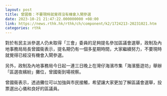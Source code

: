 ```yaml
---
layout: post
title: 曾國衞：不要現時就覺得沒有機會入閘參選
date: 2023-10-21 21:47:22.000000000 +08:00
link: https://news.rthk.hk/rthk/ch/component/k2/1724213-20231021.htm
categories: rthk
---
```


對於有民主派參選人仍未取得「三會」委員的足夠提名參加區議會選舉，政制及內地事務局局長曾國衞表示，提名期仍有一個多星期時間，大家繼續努力，不要現時就覺得已經沒有機會入閘參選。

另外，政制及內地事務局今日起一連三日晚上在灣仔海濱市集「海濱藝遊坊」舉辦「區選夜繽紛」攤位，曾國衞到場視察。

曾國衞表示，透過攤位可以加強與市民接觸，希望讓大家更加了解區議會選舉，投票選出心儀和良好的區議員。
